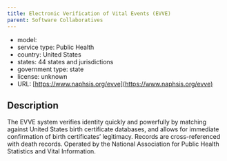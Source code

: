 ```yaml
---
title: Electronic Verification of Vital Events (EVVE)
parent: Software Collaboratives
---
```


- model: 
- service type: Public Health
- country: United States
- states: 44 states and jurisdictions
- government type: state
- license: unknown
- URL: [https://www.naphsis.org/evve](https://www.naphsis.org/evve)

## Description
The EVVE system verifies identity quickly and powerfully by matching against United States birth certificate databases, and allows for immediate confirmation of birth certificates’ legitimacy. Records are cross-referenced with death records. Operated by the National Association for Public Health Statistics and Vital Information.
